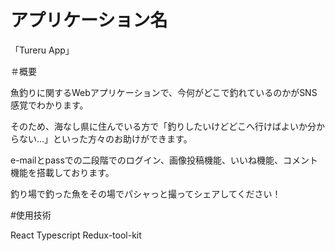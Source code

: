 # アプリケーション名　


「Tureru App」



＃概要

魚釣りに関するWebアプリケーションで、今何がどこで釣れているのかがSNS感覚でわかります。

そのため、海なし県に住んでいる方で「釣りしたいけどどこへ行けばよいか分からない…」といった方々のお助けができます。

e-mailとpassでの二段階でのログイン、画像投稿機能、いいね機能、コメント機能を搭載しております。

釣り場で釣った魚をその場でパシャっと撮ってシェアしてください！



#使用技術



React   Typescript Redux-tool-kit





